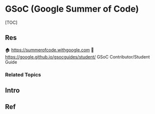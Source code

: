 # GSoC (Google Summer of Code)

[TOC]



## Res
🏠 https://summerofcode.withgoogle.com
📂 https://google.github.io/gsocguides/student/
GSoC Contributor/Student Guide


### Related Topics



## Intro



## Ref

